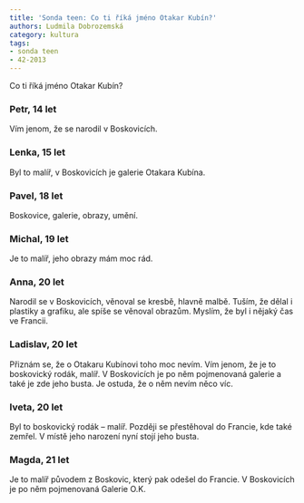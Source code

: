 ```yaml
---
title: 'Sonda teen: Co ti říká jméno Otakar Kubín?'
authors: Ludmila Dobrozemská
category: kultura
tags:
- sonda teen
- 42-2013
---
```


Co ti říká jméno Otakar Kubín?

### Petr, 14 let
Vím jenom, že se narodil v Boskovicích.

### Lenka, 15 let
Byl to malíř, v Boskovicích je galerie Otakara Kubína.

### Pavel, 18 let
Boskovice, galerie, obrazy, umění.

### Michal, 19 let
Je to malíř, jeho obrazy mám moc rád.

### Anna, 20 let
Narodil se v Boskovicích, věnoval se kresbě, hlavně malbě. Tuším, že dělal i plastiky a grafiku, ale spíše se věnoval obrazům. Myslím, že byl i nějaký čas ve Francii.

### Ladislav, 20 let
Přiznám se, že o Otakaru Kubínovi toho moc nevím. Vím jenom, že je to boskovický rodák, malíř. V Boskovicích je po něm pojmenovaná galerie a také je zde jeho busta. Je ostuda, že o něm nevím něco víc.

### Iveta, 20 let
Byl to boskovický rodák – malíř. Později se přestěhoval do Francie, kde také zemřel. V místě jeho narození nyní stojí jeho busta.

### Magda, 21 let
Je to malíř původem z Boskovic, který pak odešel do Francie. V Boskovicích je po něm pojmenovaná Galerie O.K.
